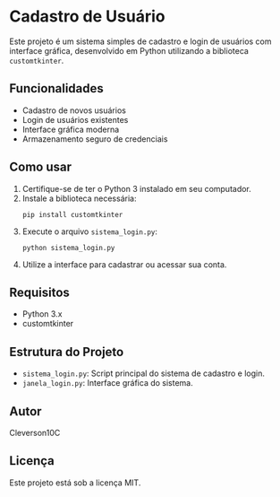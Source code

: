 
# Cadastro de Usuário

Este projeto é um sistema simples de cadastro e login de usuários com interface gráfica, desenvolvido em Python utilizando a biblioteca `customtkinter`.

## Funcionalidades
- Cadastro de novos usuários
- Login de usuários existentes
- Interface gráfica moderna
- Armazenamento seguro de credenciais

## Como usar
1. Certifique-se de ter o Python 3 instalado em seu computador.
2. Instale a biblioteca necessária:
   ```pwsh
   pip install customtkinter
   ```
3. Execute o arquivo `sistema_login.py`:
   ```pwsh
   python sistema_login.py
   ```
4. Utilize a interface para cadastrar ou acessar sua conta.

## Requisitos
- Python 3.x
- customtkinter

## Estrutura do Projeto
- `sistema_login.py`: Script principal do sistema de cadastro e login.
- `janela_login.py`: Interface gráfica do sistema.

## Autor
Cleverson10C

## Licença
Este projeto está sob a licença MIT.

